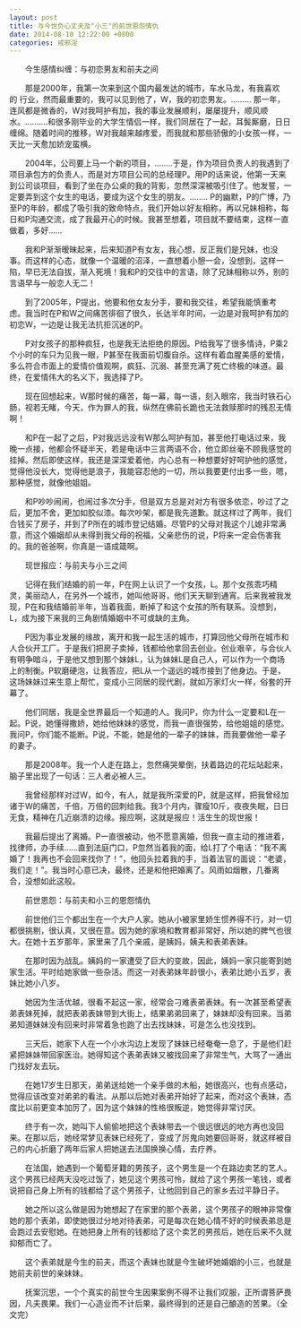 ```yaml
---
layout: post
title: 与今世负心丈夫及"小三"的前世恩怨情仇
date: 2014-08-10 12:22:00 +0800
categories: 戒邪淫
---
```


　　今生感情纠缠：与初恋男友和前夫之间
　　那是2000年，我第一次来到这个国内最发达的城市，车水马龙，有我喜欢的 行业，然而最重要的，我可以见到他了，W，我的初恋男友。......... 那一年，连风都是微香的，W对我呵护有加，我的事业发展顺利，屡屡提升，顺风顺水。..........和很多刚毕业的大学生情侣一样，我们同居在了一起，耳鬓厮磨，日日缠绵。随着时间的推移，W对我越来越疼爱，而我就和那些骄傲的小女孩一样，一天比一天愈加娇宠蛮横。
　　2004年，公司要上马一个新的项目，........于是，作为项目负责人的我遇到了项目承包方的负责人，而是对方项目公司的总经理P。用P的话来说，他第一天来到公司谈项目，看到了坐在办公桌的我的背影，忽然深深被吸引住了。他发誓，一定要弄到这个女生的电话，要成为这个女生的朋友。........ P的幽默，P的广博，乃至P的年龄，都成了吸引我的致命特点，我们开始以好友相称，再以兄妹相称，每日和P沟通交流，成了我最开心的时候。我甚至想着，项目就不要结束，这样一直做着，多好……
　　我和P渐渐暧昧起来，后来知道P有女友，我心想，反正我们是兄妹，也没事。而这样的心态，就像一个温暖的沼泽，一直想着小憩一会，没想到，这样一陷，早已无法自拔，渐入死境！我和P的交往中的言语，除了兄妹相称以外，别的言语早与一般恋人无二！
　　到了2005年，P提出，他要和他女友分手，要和我交往，希望我能慎重考虑。我当时在P和W之间痛苦徘徊了很久，长达半年时间，一边是对我呵护有加的初恋W，一边是让我无法抗拒沉迷的P。
　　P对女孩子的那种疯狂，也是我无法拒绝的原因。P给我写了很多情诗，P乘2个小时的车只为见我一眼，P甚至在我面前切腹自杀。这样有着血腥美感的爱情，多么符合市面上的爱情价值观啊，疯狂、沉溺、甚至充满了死亡终极的味道。最终，在爱情伟大的名义下，我选择了P。
　　现在回想起来，W那时候的痛苦，每一幕，每一语，刻入眼帘，我当时铁石心肠，视若无睹，今天，作为罪人的我，纵然在佛前长跪也无法救赎那时的残忍无情啊！
　　和P在一起了之后，P对我远远没有W那么呵护有加，甚至他打电话过来，我晚一点接，他都会怀疑半天，若是电话中三言两语不合，他立即丝毫不顾我感觉的挂掉。然后即使这样，我还是深深爱着他，内心总有一种想要好好呵护他的感觉，觉得他没长大，觉得他是浪子，我能容忍他的一切，所以我要更付出多一些，嗯，那种感觉，就像他姐姐。
　　和P吵吵闹闹，也闹过多次分手，但是双方总是对对方有很多依恋，吵过了之后，更加不舍，更加如胶似漆。每次吵架，都是我先道歉。就这样过了两年，我们合钱买了房子，并到了P所在的城市登记结婚。尽管P的父母对我这个儿媳非常满意，而这个婚姻却从未得到我父母的祝福，父亲悲伤的说，P将来一定会伤害我的。我的爸爸啊，你真是一语成箴啊。
　　现世报应：与前夫与小三之间
　　记得在我们结婚的前一年，P在网上认识了一个女孩，L。那个女孩乖巧精灵，美丽动人，在另外一个城市，她叫他哥哥，他们天天聊到通宵。后来我被我发现，P在和我结婚前半年，当着我面，断掉了和这个女孩的所有联系。没想到，L，成为接下来我的三角剧情婚姻中不可或缺的主角。
　　P因为事业发展的缘故，离开和我一起生活的城市，打算回他父母所在城市和人合伙开工厂。于是我们把房子卖掉，钱都给他拿回去创业。创业艰辛，与合伙人有明争暗斗，于是他又想到那个妹妹L，认为妹妹L是自己人，可以作为一个商场上的制衡。P软磨硬泡，让我答应，把L从一个遥远的城市接到了他身边。于是，这场妹妹过来生意上帮忙，变成小三同居的现代剧，就如万家灯火一样，俗套的开幕了。
　　他们同居，我是全世界最后一个知道的人。我问P，你为什么一定要和L在一起。P说，她懂得撒娇，她给他妹妹的感觉，而我一直很强势，给他姐姐的感觉。我问P，你们能不能断。P说，不能，她是他的一辈子的妹妹，而我要做他一辈子的妻子。
　　那是2008年。我一个人走在路上，忽然痛哭晕倒，扶着路边的花坛站起来，脑子里出现了一句话：三人者必被人三。
　　我曾经那样对过W，如今，有人，就是我所深爱的P，就是这样，把我曾经加诸于W的痛苦，千倍，万倍的回刺给我。我3个月内，骤瘦10斤，夜夜失眠，日日无食，精神在几近崩溃的边缘。报应啊，这就是报应！活生生的现世报！
　　我最后提出了离婚。P一直很被动，他不愿意离婚，但我一直主动的推进着，找律师，办手续……直到法庭门口，P忽然当着我的面，给L打了个电话：“我不离婚了！我再也不会回来找你了！”，他回头拉着我的手，当着法官的面说：“老婆，我们走！”。我当时心意已决，最终，还是和他把婚离了。风雨如烟散，几番离合，没想如此这般。
　　前世恩怨：与前夫和小三的恩怨情仇
　　前世他们三个都出生在一个大户人家。她从小被家里娇生惯养得不行，对一切都很挑剔，很认真，又很在意。因为她的家境和教育都非常好，所以她的脾气也很大。在她十五岁那年，家里来了几个亲戚，是姨妈，姨夫和表弟表妹。
　　在那时因为战乱。姨妈的一家遭受了巨大的变故，因此，姨妈一家只能寄到她家生活。平时给她家做一些杂活。而这一对表弟妹年龄很小，表弟比她小五岁，表妹比她小八岁。
　　她因为生活优越，很看不起这一家，经常会刁难表弟表妹。有一次甚至希望表弟表妹死掉，就把表弟表妹带到大街上，结果弟弟回来了，妹妹却没有回来。当弟弟知道妹妹没有回来时非常着急也跑了出去找妹妹，可是怎么也没找到。
　　三天后，她家下人在一个小水沟边上发现了妹妹已经奄奄一息了，于是他们赶紧把妹妹带回家医治。她得知这个表弟表妹又被找回来了非常生气，大骂了一通出门找好友去玩。
　　在她17岁生日那天，弟弟送给她一个亲手做的木船，她很高兴，也有点感动，觉得应该改变对弟弟的看法。从那以后她对表弟开始好了起来，而对这个表妹，态度比以前更变本加厉了，因为这个妹妹的性格很叛逆，她觉得非常讨厌。
　　终于有一次，她叫下人偷偷地把这个表妹带去一个很远很远的地方再也没回来。在那以后，她经常梦见表妹已经死了，变成了厉鬼向她要回哥哥，就这样被自己的内心折磨了两年后家人把她送去法国换换心情，去疗养。
　　在法国，她遇到一个葡萄牙籍的男孩子，这个男生是一个在路边卖艺的艺人。这个男孩已经两天没吃过饭了，她见这个男孩可怜，就给了这个男孩一笔钱，或者说把自己身上所有的钱都给了这个男孩子，让他回到自己的家乡去过平静日子。
　　她之所以这么做是因为她想起了在家里的那个表弟，这个男孩子的眼神非常像她的那个表弟，即使她很过分地对待表弟，可是每次在她心情不好的时候表弟总是会跑过去安慰她。在她把身上所有的钱都给了这个卖艺的男孩后，她在后来不久就抑郁而亡了。
　　这个表弟就是今生的前夫，而这个表妹也就是今生破坏她婚姻的小三，也就是她前夫前世的亲妹妹。
　　抚案沉思，一个个真实的前世今生因果案例不得不让我们叹服，正所谓菩萨畏因，凡夫畏果。我们一心造业而不计后果，最终得到的还是自己酿造的苦果。（全文完）